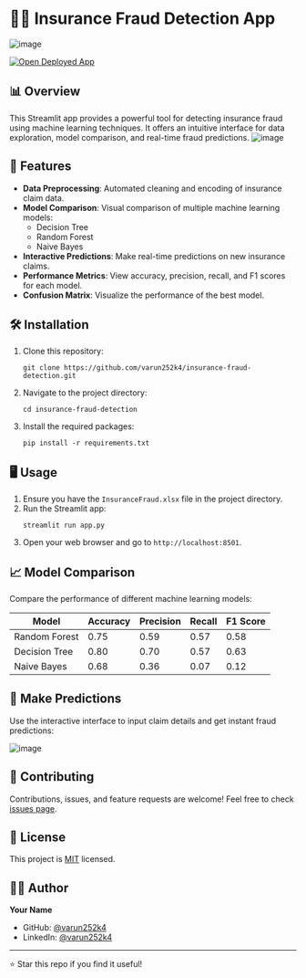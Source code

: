 # 🕵️‍♂️ Insurance Fraud Detection App

![image](https://github.com/user-attachments/assets/0a15d1aa-a3ea-4ab8-903b-d8e8da0d666b)



[![Open Deployed App](https://img.shields.io/badge/Open%20Deployed%20App-Click%20Here-brightgreen)](https://insurance-fraud-prediction.streamlit.app)

## 📊 Overview

This Streamlit app provides a powerful tool for detecting insurance fraud using machine learning techniques. It offers an intuitive interface for data exploration, model comparison, and real-time fraud predictions.
![image](https://github.com/user-attachments/assets/a91465ff-2d82-4914-91b7-3a6f5720aeb4)


## 🚀 Features

- **Data Preprocessing**: Automated cleaning and encoding of insurance claim data.
- **Model Comparison**: Visual comparison of multiple machine learning models:
  - Decision Tree
  - Random Forest
  - Naive Bayes
- **Interactive Predictions**: Make real-time predictions on new insurance claims.
- **Performance Metrics**: View accuracy, precision, recall, and F1 scores for each model.
- **Confusion Matrix**: Visualize the performance of the best model.

## 🛠️ Installation

1. Clone this repository:
   ```
   git clone https://github.com/varun252k4/insurance-fraud-detection.git
   ```
2. Navigate to the project directory:
   ```
   cd insurance-fraud-detection
   ```
3. Install the required packages:
   ```
   pip install -r requirements.txt
   ```

## 🖥️ Usage

1. Ensure you have the `InsuranceFraud.xlsx` file in the project directory.
2. Run the Streamlit app:
   ```
   streamlit run app.py
   ```
3. Open your web browser and go to `http://localhost:8501`.

## 📈 Model Comparison

Compare the performance of different machine learning models:

| Model | Accuracy | Precision | Recall | F1 Score |
|-------|----------|-----------|--------|----------|
| Random Forest | 0.75 | 0.59 | 0.57 | 0.58 |
| Decision Tree | 0.80 | 0.70 | 0.57 | 0.63 |
| Naive Bayes | 0.68| 0.36 | 0.07 | 0.12 |

## 🔮 Make Predictions

Use the interactive interface to input claim details and get instant fraud predictions:

![image](https://github.com/user-attachments/assets/c709e68c-577e-47be-b6c4-a3c0c19c3241)


## 🤝 Contributing

Contributions, issues, and feature requests are welcome! Feel free to check [issues page](https://github.com/yourusername/insurance-fraud-detection/issues).

## 📝 License

This project is [MIT](https://choosealicense.com/licenses/mit/) licensed.

## 👨‍💻 Author

**Your Name**

- GitHub: [@varun252k4](https://github.com/varun252k4)
- LinkedIn: [@varun252k4](https://linkedin.com/in/varun252k4)

---

⭐️ Star this repo if you find it useful!
